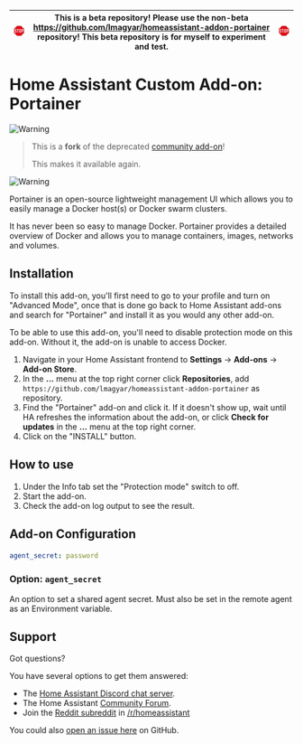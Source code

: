 
| <img src="https://github.com/lmagyar/homeassistant-addon-portainer-beta/raw/main/images/stop_sign.png" title="Stop"> | This is a beta repository! Please use the non-beta https://github.com/lmagyar/homeassistant-addon-portainer repository! This beta repository is for myself to experiment and test. | <img src="https://github.com/lmagyar/homeassistant-addon-portainer-beta/raw/main/images/stop_sign.png" title="Stop"> |
| --- | --- | --- |

# Home Assistant Custom Add-on: Portainer

![Warning][warning_stripe]

> This is a **fork** of the deprecated [community add-on][community_addon]!
>
> This makes it available again.

![Warning][warning_stripe]

Portainer is an open-source lightweight management UI which allows you to
easily manage a Docker host(s) or Docker swarm clusters.

It has never been so easy to manage Docker. Portainer provides a detailed
overview of Docker and allows you to manage containers, images, networks and
volumes.

## Installation

To install this add-on, you'll first need to go to your profile and turn on
"Advanced Mode", once that is done go back to Home Assistant add-ons and search
for "Portainer" and install it as you would any other add-on.

To be able to use this add-on, you'll need to disable protection mode on this
add-on. Without it, the add-on is unable to access Docker.

1. Navigate in your Home Assistant frontend to **Settings** -> **Add-ons** ->
   **Add-on Store**.
1. In the **...** menu at the top right corner click **Repositories**, add
   `https://github.com/lmagyar/homeassistant-addon-portainer` as repository.
1. Find the "Portainer" add-on and click it. If it doesn't show up, wait until
   HA refreshes the information about the add-on, or click **Check for updates**
   in the **...** menu at the top right corner.
1. Click on the "INSTALL" button.

## How to use

1. Under the Info tab set the "Protection mode" switch to off.
1. Start the add-on.
1. Check the add-on log output to see the result.

## Add-on Configuration

```yaml
agent_secret: password
```

### Option: `agent_secret`

An option to set a shared agent secret. Must also be set in the remote agent
as an Environment variable.

## Support

Got questions?

You have several options to get them answered:

- The [Home Assistant Discord chat server][discord].
- The Home Assistant [Community Forum][forum].
- Join the [Reddit subreddit][reddit] in [/r/homeassistant][reddit]

You could also [open an issue here][issue] on GitHub.

[discord]: https://discord.gg/c5DvZ4e
[forum]: https://community.home-assistant.io/t/home-assistant-community-add-on-portainer/68836
[issue]: https://github.com/lmagyar/homeassistant-addon-portainer/issues
[reddit]: https://reddit.com/r/homeassistant
[warning_stripe]: https://github.com/lmagyar/homeassistant-addon-portainer/raw/main/images/warning_stripe_wide.png
[community_addon]: https://github.com/hassio-addons/addon-portainer
